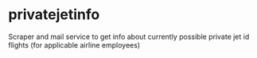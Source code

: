 # privatejetinfo
Scraper and mail service to get info about currently possible private jet id flights (for applicable airline employees)
